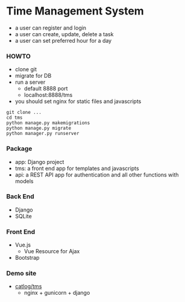 # Time Management System
* a user can register and login
* a user can create, update, delete a task
* a user can set preferred hour for a day

### HOWTO
* clone git
* migrate for DB
* run a server
    * default 8888 port
    * localhost:8888/tms
* you should set nginx for static files and javascripts

```
git clone ...
cd tms
python manage.py makemigrations
python manage.py migrate
python manager.py runserver
```

### Package
* app: Django project
* tms: a front end app for templates and javascripts
* api: a REST API app for authentication and all other functions with models

### Back End
* Django
* SQLite

### Front End
* Vue.js
    * Vue Resource for Ajax
* Bootstrap

### Demo site
* [catlog/tms](http://catlog.kr/tms/)
    * nginx + gunicorn + django
